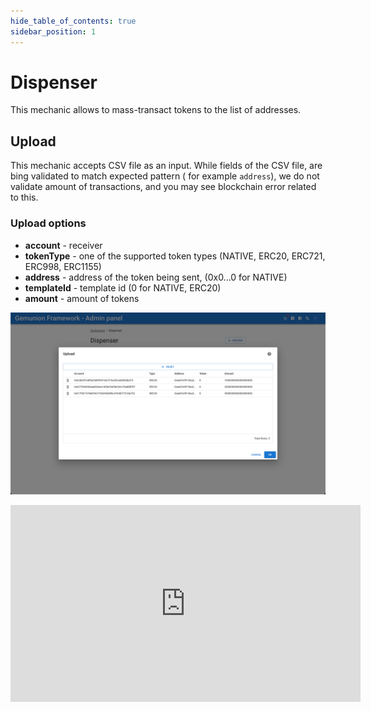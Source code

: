 ```yaml
---
hide_table_of_contents: true
sidebar_position: 1
---
```


# Dispenser

This mechanic allows to mass-transact tokens to the list of addresses.

## Upload

This mechanic accepts CSV file as an input. While fields of the CSV file, are bing validated to match expected pattern (
for example `address`), we do not validate amount of transactions, and you may see blockchain error related to this.

### Upload options

- **account** - receiver
- **tokenType** - one of the supported token types (NATIVE, ERC20, ERC721, ERC998, ERC1155)
- **address** - address of the token being sent, (0x0...0 for NATIVE)
- **templateId** - template id (0 for NATIVE, ERC20)
- **amount** - amount of tokens

![Dispenser upload dialog](/img/admin/mechanics-marketing/dispenser/dispenser_upload_dialog.png)

<iframe width="560" height="315" src="https://www.youtube.com/embed/2-2ZlAbkaj8" title="YouTube video player" frameborder="0" allow="accelerometer; autoplay; clipboard-write; encrypted-media; gyroscope; picture-in-picture; web-share" allowfullscreen></iframe>
